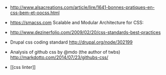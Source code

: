 * http://www.alsacreations.com/article/lire/1641-bonnes-pratiques-en-css-bem-et-oocss.html
* https://smacss.com Scalable and Modular Architecture for CSS:
* http://www.dezinerfolio.com/2009/02/20/css-standards-best-practices
* Drupal css coding standard http://drupal.org/node/302199


* Analysis of github css by @mdo (the author of twbs)
http://markdotto.com/2014/07/23/githubs-css/

* [[css linter]]

